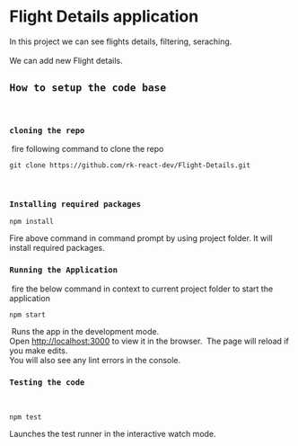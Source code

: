 # Flight Details application
In this project we can see flights details, filtering, seraching.<br /><br />
We can add new Flight details. 
​
## `How to setup the code base`
​
### `cloning the repo`
​
fire following command to clone the repo
```
git clone https://github.com/rk-react-dev/Flight-Details.git
```
​
### `Installing required packages`
```
npm install
```
Fire above command in command prompt by using project folder. It will install required packages.
​
### `Running the Application`
​
fire the below command in context to current project folder to start the application
```
npm start
```
​
Runs the app in the development mode.<br />
Open [http://localhost:3000](http://localhost:3000) to view it in the browser.
​
The page will reload if you make edits.<br />
You will also see any lint errors in the console.
​
### `Testing the code`
​
```
npm test
```
Launches the test runner in the interactive watch mode.